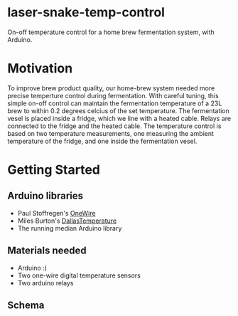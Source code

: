 # laser-snake-temp-control
On-off temperature control for a home brew fermentation system, with Arduino. 

# Motivation
To improve brew product quality, our home-brew system needed more precise temperture control during fermentation. With careful tuning, this simple on-off control can maintain the fermentation temperature of a 23L brew to within 0.2 degrees celcius of the set temperature. The fermentation vesel is placed inside a fridge, which we line with a heated cable. Relays are connected to the fridge and the heated cable. The temperature control is based on two temperature measurements, one measuring the ambient temperature of the fridge, and one inside the fermentation vesel. 

# Getting Started 

## Arduino libraries
<ul>
  <li> Paul Stoffregen's <a href="https://github.com/PaulStoffregen/OneWire">OneWire</a> </li>
  <li> Miles Burton's <a href="https://github.com/milesburton/Arduino-Temperature-Control-Library">DallasTemperature</a></li>
  <li> The <a ref="https://playground.arduino.cc/Main/RunningMedian">running median Arduino library</a></li>
</ul>

## Materials needed
 <ul>
   <li> Arduino :) </li>
   <li> Two one-wire digital temperature sensors </li>
   <li> Two arduino relays </li>
 </ul>

## Schema
